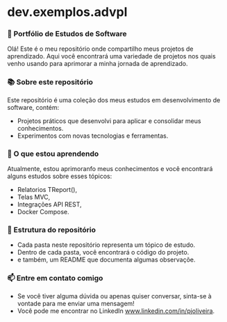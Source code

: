 # dev.exemplos.advpl

### 👋 Portfólio de Estudos de Software 
Olá! Este é o meu repositório onde compartilho meus projetos de aprendizado. 
Aqui você encontrará uma variedade de projetos nos quais venho usando para aprimorar a minha jornada de aprendizado.

### 📚 Sobre este repositório
Este repositório é uma coleção dos meus estudos em desenvolvimento de software, contém: 
- Projetos práticos que desenvolvi para aplicar e consolidar meus conhecimentos.
- Experimentos com novas tecnologias e ferramentas.
  
### 🌱 O que estou aprendendo
Atualmente, estou aprimoranfo meus conhecimentos e você encontrará alguns estudos sobre esses tópicos:
- Relatorios TReport(),
- Telas MVC,
- Integrações API REST,
- Docker Compose. 

### 📂 Estrutura do repositório
- Cada pasta neste repositório representa um tópico de estudo. 
- Dentro de cada pasta, você encontrará o código do projeto.
- e também, um README que documenta algumas observaçõe.

### 📫 Entre em contato comigo
- Se você tiver alguma dúvida ou apenas quiser conversar, sinta-se à vontade para me enviar uma mensagem! 
- Você pode me encontrar no LinkedIn www.linkedin.com/in/pjoliveira.
